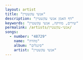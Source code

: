 ```yaml
---
layout: artist
title: "אנשי עקשטיין"
description: "דף האמן אנשי עקשטיין"
keywords: "שירים, מוזיקה, אנשי עקשטיין"
permalink: /artists/אנשי-עקשטיין/
songs:
  - number: "48729"
    name: "מהרה"
    album: "סינגלים"
    artist: "אנשי עקשטיין"
---
```

